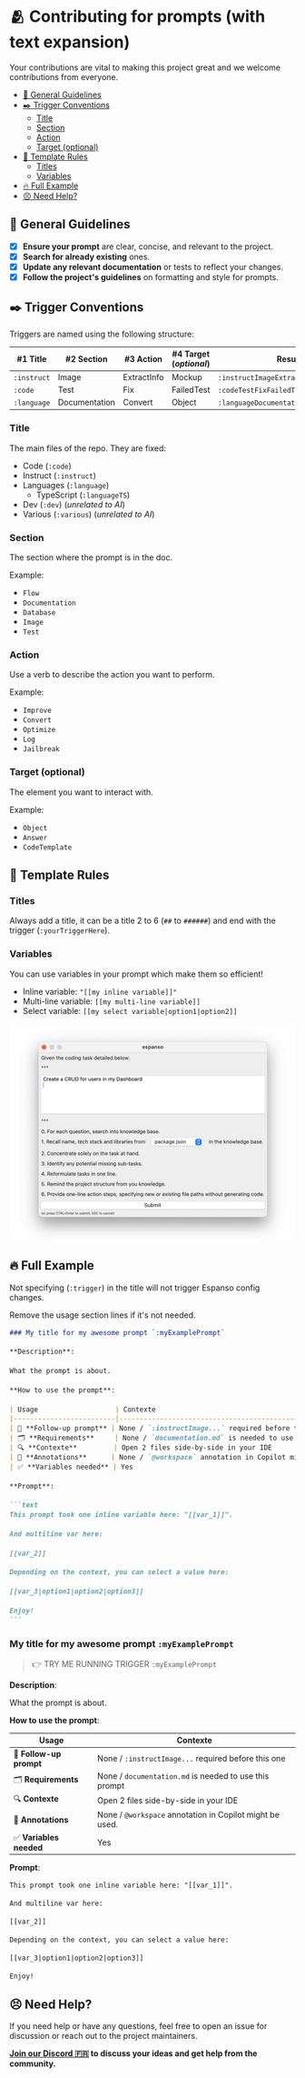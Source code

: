 # 🫂 Contributing for prompts (with text expansion)

Your contributions are vital to making this project great and we welcome contributions from everyone.

- [👮 General Guidelines](#-general-guidelines)
- [✒️ Trigger Conventions](#️-trigger-conventions)
  - [Title](#title)
  - [Section](#section)
  - [Action](#action)
  - [Target (optional)](#target-optional)
- [📜 Template Rules](#-template-rules)
  - [Titles](#titles)
  - [Variables](#variables)
- [🔥 Full Example](#-full-example)
- [😣 Need Help?](#-need-help)

## 👮 General Guidelines

- [x] **Ensure your prompt** are clear, concise, and relevant to the project.
- [x] **Search for already existing** ones.
- [x] **Update any relevant documentation** or tests to reflect your changes.
- [x] **Follow the project's guidelines** on formatting and style for prompts.

## ✒️ Trigger Conventions

Triggers are named using the following structure:

| #1 Title | #2 Section | #3 Action | #4 Target (*optional*) | Result |
| ------ | -------- | ------- | ------- | ------ |
| `:instruct` | Image | ExtractInfo | Mockup | `:instructImageExtractInfoMockup` |
| `:code` | Test | Fix | FailedTest | `:codeTestFixFailedTest` |
| `:language` | Documentation | Convert | Object | `:languageDocumentationConvertObject` |

### Title

The main files of the repo. They are fixed:

- Code (`:code`)
- Instruct (`:instruct`)
- Languages (`:language`)
  - TypeScript (`:languageTS`)
- Dev (`:dev`) (*unrelated to AI*)
- Various (`:various`) (*unrelated to AI*)

### Section

The section where the prompt is in the doc.

Example:

- `Flow`
- `Documentation`
- `Database`
- `Image`
- `Test`

### Action

Use a verb to describe the action you want to perform.

Example:

- `Improve`
- `Convert`
- `Optimize`
- `Log`
- `Jailbreak`

### Target (optional)

The element you want to interact with.

Example:

- `Object`
- `Answer`
- `CodeTemplate`

## 📜 Template Rules

### Titles

Always add a title, it can be a title 2 to 6 (`##` to `######`) and end with the trigger (`:yourTriggerHere`).

### Variables

You can use variables in your prompt which make them so efficient!

- Inline variable: `"[[my inline variable]]"`
- Multi-line variable: `[[my multi-line variable]]`
- Select variable: `[[my select variable|option1|option2]]`

![Espanso Window](./images/espanso-prompt-window.png)

## 🔥 Full Example

Not specifying (`:trigger`) in the title will not trigger Espanso config changes.

Remove the usage section lines if it's not needed.

````markdown
### My title for my awesome prompt `:myExamplePrompt`

**Description**:

What the prompt is about.

**How to use the prompt**:

| Usage                   | Contexte                                                   |
|-------------------------|------------------------------------------------------------|
| 🔁 **Follow-up prompt** | None / `:instructImage...` required before this one        |
| 🗂️ **Requirements**     | None / `documentation.md` is needed to use this prompt     |
| 🔍 **Contexte**         | Open 2 files side-by-side in your IDE                      |
| 📌 **Annotations**      | None / `@workspace` annotation in Copilot might be used.   |
| ✅ **Variables needed** | Yes                                                        |

**Prompt**:

```text
This prompt took one inline variable here: "[[var_1]]".

And multiline var here:

[[var_2]]

Depending on the context, you can select a value here:

[[var_3|option1|option2|option3]]

Enjoy!
```
````

### My title for my awesome prompt `:myExamplePrompt`

> 👉 TRY ME RUNNING TRIGGER `:myExamplePrompt`

**Description**:

What the prompt is about.

**How to use the prompt**:

| Usage                   | Contexte                                                   |
|-------------------------|------------------------------------------------------------|
| 🔁 **Follow-up prompt** | None / `:instructImage...` required before this one        |
| 🗂️ **Requirements**     | None / `documentation.md` is needed to use this prompt     |
| 🔍 **Contexte**         | Open 2 files side-by-side in your IDE                      |
| 📌 **Annotations**      | None / `@workspace` annotation in Copilot might be used.   |
| ✅ **Variables needed** | Yes                                                        |

**Prompt**:

```text
This prompt took one inline variable here: "[[var_1]]".

And multiline var here:

[[var_2]]

Depending on the context, you can select a value here:

[[var_3|option1|option2|option3]]

Enjoy!
```

## 😣 Need Help?

If you need help or have any questions, feel free to open an issue for discussion or reach out to the project maintainers.

**[Join our Discord 🇫🇷](https://discord.gg/mcNwacZCvC) to discuss your ideas and get help from the community.**

